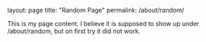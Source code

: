 layout: page
title: "Random Page"
permalink: /about/random/

This is my page content. I believe it is supposed to show up under /about/random, but on first try it did not work.

